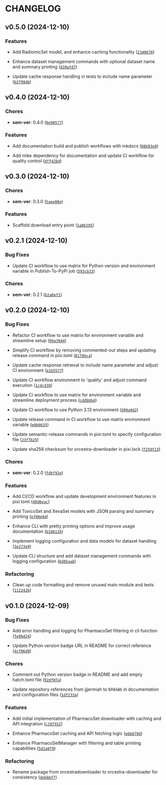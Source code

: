 # CHANGELOG


## v0.5.0 (2024-12-10)

### Features

- Add RadiomicSet model, and enhance caching functionality
  ([`2340670`](https://github.com/bhklab/orcestra-downloader/commit/2340670fb5f2a64060aa74f9043782edbc129f6c))

- Enhance dataset management commands with optional dataset name and summary printing
  ([`d20afd7`](https://github.com/bhklab/orcestra-downloader/commit/d20afd7d158f82488de8c822e7cd3556da37c060))

- Update cache response handling in tests to include name parameter
  ([`b2f99db`](https://github.com/bhklab/orcestra-downloader/commit/b2f99db22a0e330e2fc61a407e3956a5f6401454))


## v0.4.0 (2024-12-10)

### Chores

- **sem-ver**: 0.4.0
  ([`0e90577`](https://github.com/bhklab/orcestra-downloader/commit/0e90577522122dafa6bb1c12499ffcb1bccb84e3))

### Features

- Add documentation build and publish workflows with mkdocs
  ([`08b93e9`](https://github.com/bhklab/orcestra-downloader/commit/08b93e9130a4cf84f28ad5a971931b316b18e2d3))

- Add mike dependency for documentation and update CI workflow for quality control
  ([`dff42bd`](https://github.com/bhklab/orcestra-downloader/commit/dff42bd2d4e123b748697a4522ee6982870243bb))


## v0.3.0 (2024-12-10)

### Chores

- **sem-ver**: 0.3.0
  ([`5aee00e`](https://github.com/bhklab/orcestra-downloader/commit/5aee00e9d8376a2f1d545c0c0ba8123d03dbb0d2))

### Features

- Scaffold download entry point
  ([`1a0b295`](https://github.com/bhklab/orcestra-downloader/commit/1a0b295515d08349e78f2331bd06ca16676d4e77))


## v0.2.1 (2024-12-10)

### Bug Fixes

- Update CI workflow to use matrix for Python version and environment variable in Publish-To-PyPi
  job
  ([`593cb33`](https://github.com/bhklab/orcestra-downloader/commit/593cb3339b9617e36dd2b3198b82f0035c4c9f55))

### Chores

- **sem-ver**: 0.2.1
  ([`b2a0ef1`](https://github.com/bhklab/orcestra-downloader/commit/b2a0ef1d1b0f095baffa2e81a11a235c117f4125))


## v0.2.0 (2024-12-10)

### Bug Fixes

- Refactor CI workflow to use matrix for environment variable and streamline setup
  ([`09a3944`](https://github.com/bhklab/orcestra-downloader/commit/09a3944904bf542265b69b8cb6dc645a8abd29fc))

- Simplify CI workflow by removing commented-out steps and updating release command in pixi.toml
  ([`8178bca`](https://github.com/bhklab/orcestra-downloader/commit/8178bca3cb5c27546357dac03f3fba53ff280306))

- Update cache response retrieval to include name parameter and adjust CI environment
  ([`e1b5577`](https://github.com/bhklab/orcestra-downloader/commit/e1b5577f6059ab6804b79f782e7dd05c3132c51c))

- Update CI workflow environment to 'quality' and adjust command execution
  ([`1cdcd39`](https://github.com/bhklab/orcestra-downloader/commit/1cdcd39a276ccfb59357b676c93fd0e652bc434e))

- Update CI workflow to use matrix for environment variable and streamline deployment process
  ([`cddbbb4`](https://github.com/bhklab/orcestra-downloader/commit/cddbbb4c3ab7ce4d168a2cd170dd2d09fcdf9ce9))

- Update CI workflow to use Python 3.13 environment
  ([`d99a9d2`](https://github.com/bhklab/orcestra-downloader/commit/d99a9d271d18ffed3d1320da79812638b790aae3))

- Update release command in CI workflow to use matrix environment variable
  ([`e0b0635`](https://github.com/bhklab/orcestra-downloader/commit/e0b063539867f52e0abc38e6e180a63aef82f4cf))

- Update semantic-release commands in pixi.toml to specify configuration file
  ([`23f7b25`](https://github.com/bhklab/orcestra-downloader/commit/23f7b2552a4a524878bad38a8423467c4dff0fe5))

- Update sha256 checksum for orcestra-downloader in pixi.lock
  ([`f259f13`](https://github.com/bhklab/orcestra-downloader/commit/f259f136efe078444d2e7d245517183955021761))

### Chores

- **sem-ver**: 0.2.0
  ([`fdbf92e`](https://github.com/bhklab/orcestra-downloader/commit/fdbf92e069b12e4826647f059404ce28410210a9))

### Features

- Add CI/CD workflow and update development environment features in pixi.toml
  ([`49d0eac`](https://github.com/bhklab/orcestra-downloader/commit/49d0eac80638b5cdc1adc169a4fd38416b9d2d12))

- Add ToxicoSet and XevaSet models with JSON parsing and summary printing
  ([`e780e9d`](https://github.com/bhklab/orcestra-downloader/commit/e780e9da764c5d0ee398626b4ae5d8e8c63286d4))

- Enhance CLI with pretty printing options and improve usage documentation
  ([`b186135`](https://github.com/bhklab/orcestra-downloader/commit/b186135a62bd150116229daf5ed0d4891f1a1894))

- Implement logging configuration and data models for dataset handling
  ([`3e273e9`](https://github.com/bhklab/orcestra-downloader/commit/3e273e94bfa7807da740c517ea8e602be2357298))

- Update CLI structure and add dataset management commands with logging configuration
  ([`6d85aab`](https://github.com/bhklab/orcestra-downloader/commit/6d85aab15f97b7c7345e086a5fcefd479c603197))

### Refactoring

- Clean up code formatting and remove unused main module and tests
  ([`112242b`](https://github.com/bhklab/orcestra-downloader/commit/112242b6e90b918a26e57596f3840d68d41bd402))


## v0.1.0 (2024-12-09)

### Bug Fixes

- Add error handling and logging for PharmacoSet filtering in cli function
  ([`fe9bd24`](https://github.com/bhklab/orcestra-downloader/commit/fe9bd24ab58b4ed0afe15959974ad432d5390d54))

- Update Python version badge URL in README for correct reference
  ([`4cf06d9`](https://github.com/bhklab/orcestra-downloader/commit/4cf06d9ab5e1dff5c3cd300f75cc9d5c5f87920f))

### Chores

- Comment out Python version badge in README and add empty hatch.toml file
  ([`92df07a`](https://github.com/bhklab/orcestra-downloader/commit/92df07a12d1c0da68ef53b3d51483811802cbccd))

- Update repository references from jjjermiah to bhklab in documentation and configuration files
  ([`1df233a`](https://github.com/bhklab/orcestra-downloader/commit/1df233a6ba93751615f2b3f830dd9ebec28a027d))

### Features

- Add initial implementation of PharmacoSet downloader with caching and API integration
  ([`c197552`](https://github.com/bhklab/orcestra-downloader/commit/c1975520a1cfe51c2041950bf6320507aaf8ffd7))

- Enhance PharmacoSet caching and API fetching logic
  ([`ebb679d`](https://github.com/bhklab/orcestra-downloader/commit/ebb679d6e0b4cfc159147ac49632ef5ac13cf657))

- Enhance PharmacoSetManager with filtering and table printing capabilities
  ([`5d1a9f9`](https://github.com/bhklab/orcestra-downloader/commit/5d1a9f9116fe1b59bbda1f18bf625e8bbe3b54c4))

### Refactoring

- Rename package from orcestradownloader to orcestra-downloader for consistency
  ([`debbbf7`](https://github.com/bhklab/orcestra-downloader/commit/debbbf779e63d2d044833cffe02c432647aa766d))
